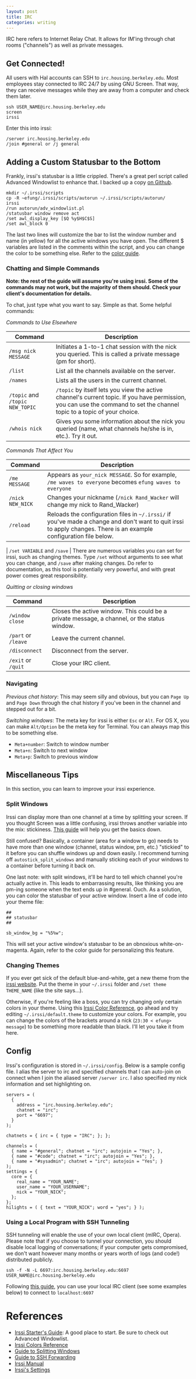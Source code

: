 ```yaml
---
layout: post
title: IRC
categories: writing
---
```


IRC here refers to Internet Relay Chat. It allows for IM'ing through chat rooms ("channels") as well as private messages.

## Get Connected!

All users with Hal accounts can SSH to `irc.housing.berkeley.edu`.  Most employees stay connected to IRC 24/7 by using GNU Screen. That way, they can receive messages while they are away from a computer and check them later.

    ssh USER_NAME@irc.housing.berkeley.edu
    screen
    irssi

Enter this into irssi:

    /server irc.housing.berkeley.edu
    /join #general or /j general

## Adding a Custom Statusbar to the Bottom

Frankly, irssi's statusbar is a little crippled. There's a great perl script called Advanced Windowlist to enhance that. I backed up a copy [on Github][adv_windowlist].

    mkdir ~/.irssi/scripts
    cp -R ~efung/.irssi/scripts/autorun ~/.irssi/scripts/autorun/
    irssi
    /run autorun/adv_windowlist.pl
    /statusbar window remove act
    /set awl_display_key [$Q %y$H$C$S]
    /set awl_block 0

The last two lines will customize the bar to list the window number and name (in yellow) for all the active windows you have open.  The different $ variables are listed in the comments within the script, and you can change the color to be something else.  Refer to the [color guide](http://www.irssi.org/documentation/formats).

### Chatting and Simple Commands

**Note: the rest of the guide will assume you're using irssi. Some of the commands may not work, but the majority of them should. Check your client's documentation for details.**

To chat, just type what you want to say. Simple as that. Some helpful commands:

*Commands to Use Elsewhere*

Command | Description
------- | -----------
`/msg nick MESSAGE` | Initiates a 1-to-1 chat session with the nick you queried. This is called a private message (pm for short).
`/list` | List all the channels available on the server.
`/names` | Lists all the users in the current channel.
`/topic` and `/topic NEW_TOPIC` | `/topic` by itself lets you view the active channel's current topic. If you have permission, you can use the command to set the channel topic to a topic of your choice.
`/whois nick` | Gives you some information about the nick you queried (name, what channels he/she is in, etc.). Try it out.

*Commands That Affect You*

Command | Description
------- | -----------
`/me MESSAGE` | Appears as `your_nick MESSAGE`. So for example, `/me waves to everyone` becomes `efung waves to everyone`
`/nick NEW_NICK` | Changes your nickname (`/nick Rand_Wacker` will change my nick to Rand_Wacker)
`/reload` | Reloads the configuration files in `~/.irssi/` if you've made a change and don't want to quit irssi to apply changes. There is an example configuration file below.
 |
`/set VARIABLE` and `/save` | There are numerous variables you can set for irssi, such as changing themes. Type `/set` without arguments to see what you can change, and `/save` after making changes. Do refer to documentation, as this tool is potentially very powerful, and with great power comes great responsibility.

*Quitting or closing windows*

Command | Description
------- | -----------
`/window close` | Closes the active window. This could be a private message, a channel, or the status window.
`/part` or `/leave` | Leave the current channel.
`/disconnect` | Disconnect from the server.
`/exit` or `/quit` | Close your IRC client.

### Navigating

*Previous chat history*:  This may seem silly and obvious, but you can `Page Up` and `Page Down` through the chat history if you've been in the channel and stepped out for a bit.

*Switching windows*:  The meta key for irssi is either `Esc` or `Alt`. For OS X, you can make `Alt/Option` be the meta key for Terminal.  You can always map this to be something else.

   * `Meta+number`:   Switch to window number
   * `Meta+n`:   Switch to next window
   * `Meta+p`:   Switch to previous window

## Miscellaneous Tips

In this section, you can learn to improve your irssi experience.

### Split Windows
Irssi can display more than one channel at a time by splitting your screen.  If you thought Screen was a little confusing, irssi throws another variable into the mix: stickiness. [This guide](http://quadpoint.org/articles/irssisplit) will help you get the basics down.

Still confused?  Basically, a container (area for a window to go) needs to have more than one window (channel, status window, pm, etc.) "stickied" to it before you can shuffle windows up and down easily.  I recommend turning off `autostick_split_windows` and manually sticking each of your windows to a container before turning it back on.

One last note: with split windows, it'll be hard to tell which channel you're actually active in.  This leads to embarrassing results, like thinking you are pm-ing someone when the text ends up in #general.  Ouch.  As a solution, you can color the statusbar of your active window.  Insert a line of code into your theme file:

    ##
    ## statusbar
    ##

    sb_window_bg = "%5%w";

This will set your active window's statusbar to be an obnoxious white-on-magenta.  Again, refer to the color guide for personalizing this feature.

### Changing Themes

If you ever get sick of the default blue-and-white, get a new theme from the [irssi website](http://www.irssi.org/themes). Put the theme in your `~/.irssi` folder and `/set theme THEME_NAME` (like the site says...).

Otherwise, if you're feeling like a boss, you can try changing only certain colors in your theme. Using this [Irssi Color Reference](http://www.irssi.org/documentation/formats), go ahead and try editing `~/.irssi/default.theme` to customize your colors. For example, you can change the colors of the brackets around a nick (`23:30 < efung> message`) to be something more readable than black.  I'll let you take it from here.

## Config

Irssi's configuration is stored in `~/.irssi/config`. Below is a sample config file. I alias the server to irc and specified channels that I can auto-join on connect when I join the aliased server `/server irc`. I also specified my nick information and set highlighting on.

    servers = (
      {
        address = "irc.housing.berkeley.edu";
        chatnet = "irc";
        port = "6697";
      }
    );

    chatnets = { irc = { type = "IRC"; }; };

    channels = (
      { name = "#general"; chatnet = "irc"; autojoin = "Yes"; },
      { name = "#code"; chatnet = "irc"; autojoin = "Yes"; },
      { name = "#sysadmin"; chatnet = "irc"; autojoin = "Yes"; }
    );
    settings = {
      core = {
        real_name = "YOUR_NAME";
        user_name = "YOUR_USERNAME";
        nick = "YOUR_NICK";
      };
    };
    hilights = ( { text = "YOUR_NICK"; word = "yes"; } );

### Using a Local Program with SSH Tunneling

SSH tunneling will enable the use of your own local client (mIRC, Opera). Please note that if you choose to tunnel your connection, you should disable local logging of conversations; if your computer gets compromised, we don't want however many months or years worth of logs (and code!) distributed publicly.

    ssh -f -N -L 6697:irc.housing.berkeley.edu:6697 USER_NAME@irc.housing.berkeley.edu

Following [this guide](http://www.ssh.com/support/documentation/online/ssh/adminguide/32/Port_Forwarding.html), you can use your local IRC client (see some examples below) to connect to `localhost:6697`

# References
   * [Irssi Starter's Guide](http://quadpoint.org/articles/irssi#channel_statusbar_using_advanced_windowlist): A good place to start. Be sure to check out Advanced Windowlist.
   * [Irssi Colors Reference](http://www.irssi.org/documentation/formats)
   * [Guide to Splitting Windows](http://quadpoint.org/articles/irssisplit)
   * [Guide to SSH Forwarding](http://www.ssh.com/support/documentation/online/ssh/adminguide/32/Port_Forwarding.html)
   * [Irssi Manual](http://www.irssi.org/documentation/manual)
   * [Irssi's Settings](http://www.irssi.org/documentation/settings)

[adv_windowlist]: https://github.com/eskfung/configs/blob/master/.irssi/scripts/autorun/adv_windowlist.pl
